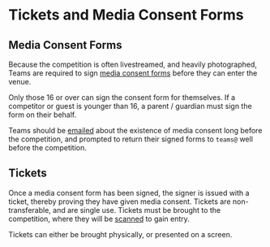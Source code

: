 # Tickets and Media Consent Forms

## Media Consent Forms

Because the competition is often livestreamed, and heavily photographed, Teams are required to sign [media consent forms](https://github.com/srobo/media-consent) before they can enter the venue.

Only those 16 or over can sign the consent form for themselves. If a competitor or guest is younger than 16, a parent / guardian must sign the form on their behalf.

Teams should be [emailed](https://github.com/srobo/team-emails/blob/master/SR2019/2019-03-11-competition-information.md) about the existence of media consent long before the competition, and prompted to return their signed forms to `teams@` well before the competition.

## Tickets

Once a media consent form has been signed, the signer is issued with a ticket, thereby proving they have given media consent. Tickets are non-transferable, and are single use. Tickets must be brought to the competition, where they will be [scanned](https://github.com/srobo/tickets) to gain entry.

Tickets can either be brought physically, or presented on a screen.
